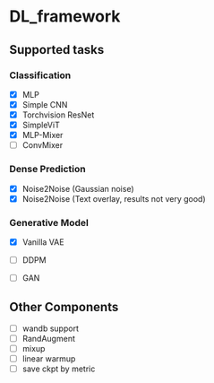 # DL_framework

## Supported tasks
### Classification
- [x] MLP
- [x] Simple CNN
- [x] Torchvision ResNet
- [x] SimpleViT
- [x] MLP-Mixer
- [ ] ConvMixer

### Dense Prediction
- [x] Noise2Noise (Gaussian noise)
- [x] Noise2Noise (Text overlay, results not very good)

### Generative Model
- [x] Vanilla VAE
- [ ] DDPM
- [ ] GAN


## Other Components
- [ ] wandb support
- [ ] RandAugment
- [ ] mixup
- [ ] linear warmup
- [ ] save ckpt by metric